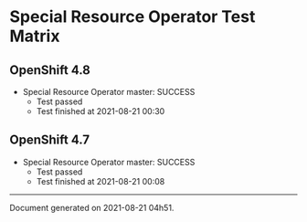 
Special Resource Operator Test Matrix
=====================================

OpenShift 4.8
-------------


* Special Resource Operator master: SUCCESS
  - Test passed
  - Test finished at 2021-08-21 00:30

OpenShift 4.7
-------------


* Special Resource Operator master: SUCCESS
  - Test passed
  - Test finished at 2021-08-21 00:08


---
Document generated on 2021-08-21 04h51.
